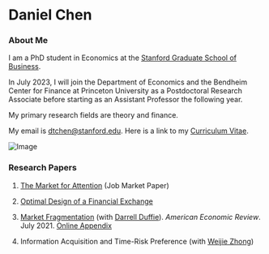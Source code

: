 # Daniel Chen
### About Me
I am a PhD student in Economics at the [Stanford Graduate School of Business](https://www.gsb.stanford.edu/programs/phd/academic-experience/students/daniel-chen). 


In July 2023, I will join the Department of Economics and the Bendheim Center for Finance at Princeton University as a Postdoctoral Research Associate before starting as an Assistant Professor the following year. 

My primary research fields are theory and finance. 

My email is dtchen@stanford.edu. Here is a link to my [Curriculum Vitae](https://www.gsb.stanford.edu/sites/default/files/phd-cv/CVNOV12.pdf).


![Image](https://dtc1995.github.io/danielchenpic.png)

### Research Papers
1. [The Market for Attention](https://drive.google.com/file/d/1pgOcnkTeMeXF14Fo2zU1O3j5iJUU8LRS/view?usp=sharing) (Job Market Paper) 
  <!---  <details><summary style="font-size:95%;"><b>Abstract</b></summary>
    <blockquote style="font-size:95%;"> <span style="color:black">This paper develops a dynamic general equilibrium model of the market for attention. Digital platforms compete for the attention of consumers by investing in the quality of their services which they provide for free. Platforms then sell the attention, in the form of advertisements, to firms in the product market via auctions that use consumer data for targeting. We characterize outcomes in the product market, ad revenue, and platform investment in the unique stationary equilibrium. When data is more informative for all platforms, typically product consumption improves but ad revenues and investment decline. When platforms are more interoperable, investment rises but product consumption worsens. Compared with first best, investment can be either too high or too low. The model predicts variation in ad prices, bid pacing, and delay in the matching of a firm to a consumer and relates these to platform market power. It also predicts that platforms that are data-rich relative to their rivals will typically have higher market shares, ad prices, and investment.</span> </blockquote>
    </details>--->

2.  [Optimal Design of a Financial Exchange](https://drive.google.com/file/d/12KpGxa75Cymr4NHG5jI30metR2z0X1dF/view?usp=share_link) 
   <!--- <details><summary style="font-size:95%;"><b>Abstract</b></summary>
    <blockquote style="font-size:95%;">  <span style="color:black"> We consider the design of a market for a single asset where a finite number of risk averse traders may trade to share risk from asset endowments. We derive the direct mechanisms that maximize a linear combination of expected revenue and allocative efficiency. We find that the first best allocation is Bayesian-Nash implementable with ex-ante budget balance if and only if the expectations of traders’ endowments are proportional to their risk capacities. We show that an optimal direct mechanism has an indirect implementation by a double auction with side payments. Thus there may be cause for regulation of side payments and potential to use them as effective policy tools.</span>
    </blockquote>
    </details>--->

3.  [Market Fragmentation](https://www.gsb.stanford.edu/sites/default/files/paper-or-publication/aer.marketfrag.pdf) (with [Darrell Duffie](https://www.darrellduffie.com)). *American Economic Review*. July 2021. [Online Appendix](https://dtc1995.github.io/ChenDuffieOnlineAppendixFeb2021.pdf)  
   <!--- <details><summary style="font-size:95%;"><b>Abstract</b></summary>
    <blockquote style="font-size:95%;"> <span style="color:black">We model a simple market setting in which fragmentation of trade of the same asset across multiple exchanges improves allocative efficiency. Fragmentation reduces the inhibiting effect of price-impact avoidance on order submission. Although fragmentation reduces market depth on each exchange, it also isolates cross-exchange price impacts, leading to more aggressive overall order submission and better rebalancing of unwanted positions across traders. Fragmentation also has implications for the extent to which prices reveal traders’ private information. While a given exchange price is less informative in more fragmented markets, all exchange prices taken together are more informative.</span>
    </blockquote>
    </details>--->

4.  Information Acquisition and Time-Risk Preference (with [Weijie Zhong](https://www.gsb.stanford.edu/faculty-research/faculty/weijie-zhong))
  <!---  <details><summary style="font-size:95%;"><b>Abstract</b></summary>
    <blockquote style="font-size:95%;"> <span style="color:black">[Preliminary draft available upon request] An agent aquires information dynamically until her posterior belief about an unknown binary state reaches either an upper or a lower threshold. The agent can choose any signal process subject to a constraint on the rate of "uncertainty reduction." We show that learning strategies can be ordered by time risk---the dispersiveness of the distribution of time that a threshold is reached. We construct a strategy that maximizes time risk and one that minimizes time risk. Under the time-risk maximizing strategy, posterior beliefs evolve according to a Poisson process. The posterior belief either jumps to the threshold that is closer in Bregman divergence or drifts towards the other threshold. Under the time-risk minimizing strategy, the posterior belief reaches a threshold at a deterministic time.</span>
    </blockquote>
    </details>--->




